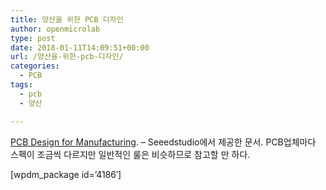 ```yaml
---
title: 양산을 위한 PCB 디자인
author: openmicrolab
type: post
date: 2018-01-11T14:09:51+00:00
url: /양산을-위한-pcb-디자인/
categories:
  - PCB
tags:
  - pcb
  - 양산

---
```

<a href="http://statics3.seeedstudio.com/fusion/ebook/PCB%20DFM%20V1.1.pdf?utm_source=twitter&utm_medium=dfmmobie" target="_blank" rel="noopener noreferrer">PCB Design for Manufacturing</a>. &#8211; Seeedstudio에서 제공한 문서. PCB업체마다 스펙이 조금씩 다르지만 일반적인 룰은 비슷하므로 참고할 만 하다.

[wpdm_package id=&#8217;4186&#8242;]